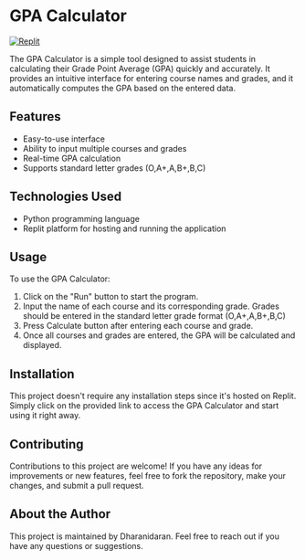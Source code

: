 # GPA Calculator

[![Replit](https://replit.com/badge/github/murthiram2017/GPA-Calculator)](https://replit.com/@murthiram2017/GPA-Calculator)

The GPA Calculator is a simple tool designed to assist students in calculating their Grade Point Average (GPA) quickly and accurately. It provides an intuitive interface for entering course names and grades, and it automatically computes the GPA based on the entered data.

## Features

- Easy-to-use interface
- Ability to input multiple courses and grades
- Real-time GPA calculation
- Supports standard letter grades (O,A+,A,B+,B,C)

## Technologies Used

- Python programming language
- Replit platform for hosting and running the application

## Usage

To use the GPA Calculator:

1. Click on the "Run" button to start the program.
2. Input the name of each course and its corresponding grade. Grades should be entered in the standard letter grade format (O,A+,A,B+,B,C)
3. Press Calculate button after entering each course and grade.
4. Once all courses and grades are entered, the GPA will be calculated and displayed.

## Installation

This project doesn't require any installation steps since it's hosted on Replit. Simply click on the provided link to access the GPA Calculator and start using it right away.

## Contributing

Contributions to this project are welcome! If you have any ideas for improvements or new features, feel free to fork the repository, make your changes, and submit a pull request.

## About the Author

This project is maintained by Dharanidaran. Feel free to reach out if you have any questions or suggestions.
